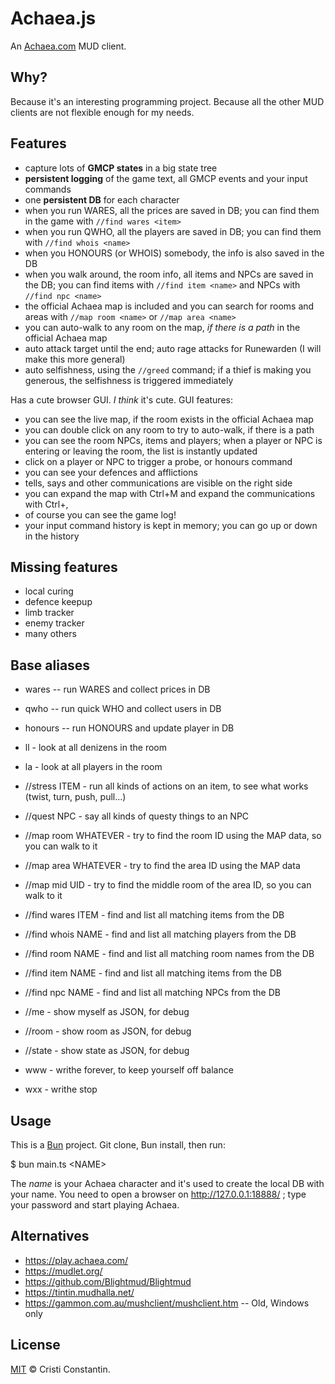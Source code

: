 # Achaea.js

An [Achaea.com](https://achaea.com/) MUD client.

## Why?

Because it's an interesting programming project.
Because all the other MUD clients are not flexible enough for my needs.

## Features

* capture lots of **GMCP states** in a big state tree
* **persistent logging** of the game text, all GMCP events and your input commands
* one **persistent DB** for each character
* when you run WARES, all the prices are saved in DB; you can find them in the game with `//find wares <item>`
* when you run QWHO, all the players are saved in DB; you can find them with `//find whois <name>`
* when you HONOURS (or WHOIS) somebody, the info is also saved in the DB
* when you walk around, the room info, all items and NPCs are saved in the DB; you can find items with `//find item <name>` and NPCs with `//find npc <name>`
* the official Achaea map is included and you can search for rooms and areas with `//map room <name>` or `//map area <name>`
* you can auto-walk to any room on the map, *if there is a path* in the official Achaea map
* auto attack target until the end; auto rage attacks for Runewarden (I will make this more general)
* auto selfishness, using the `//greed` command; if a thief is making you generous, the selfishness is triggered immediately

Has a cute browser GUI. *I think* it's cute. GUI features:

* you can see the live map, if the room exists in the official Achaea map
* you can double click on any room to try to auto-walk, if there is a path
* you can see the room NPCs, items and players; when a player or NPC is entering or leaving the room, the list is instantly updated
* click on a player or NPC to trigger a probe, or honours command
* you can see your defences and afflictions
* tells, says and other communications are visible on the right side
* you can expand the map with Ctrl+M and expand the communications with Ctrl+,
* of course you can see the game log!
* your input command history is kept in memory; you can go up or down in the history

## Missing features

* local curing
* defence keepup
* limb tracker
* enemy tracker
* many others

## Base aliases

* wares -- run WARES and collect prices in DB
* qwho -- run quick WHO and collect users in DB
* honours -- run HONOURS and update player in DB

* ll - look at all denizens in the room
* la - look at all players in the room

* //stress ITEM - run all kinds of actions on an item, to see what works (twist, turn, push, pull...)
* //quest NPC - say all kinds of questy things to an NPC

* //map room WHATEVER - try to find the room ID using the MAP data, so you can walk to it
* //map area WHATEVER - try to find the area ID using the MAP data
* //map mid UID - try to find the middle room of the area ID, so you can walk to it

* //find wares ITEM - find and list all matching items from the DB
* //find whois NAME - find and list all matching players from the DB
* //find room NAME - find and list all matching room names from the DB
* //find item NAME - find and list all matching items from the DB
* //find npc NAME - find and list all matching NPCs from the DB

* //me - show myself as JSON, for debug
* //room - show room as JSON, for debug
* //state - show state as JSON, for debug

* www - writhe forever, to keep yourself off balance
* wxx - writhe stop

## Usage

This is a [Bun](https://bun.sh) project.
Git clone, Bun install, then run:

$ bun main.ts &lt;NAME>

The *name* is your Achaea character and it's used to create the local DB with your name.
You need to open a browser on http://127.0.0.1:18888/ ; type your password and start playing Achaea.

## Alternatives

* https://play.achaea.com/
* https://mudlet.org/
* https://github.com/Blightmud/Blightmud
* https://tintin.mudhalla.net/
* https://gammon.com.au/mushclient/mushclient.htm -- Old, Windows only

## License

[MIT](LICENSE) © Cristi Constantin.
